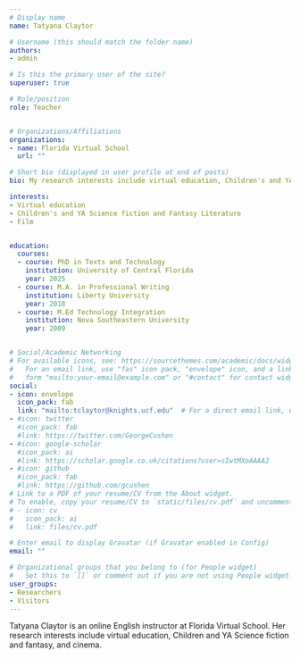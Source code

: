 ```yaml
---
# Display name
name: Tatyana Claytor

# Username (this should match the folder name)
authors:
- admin

# Is this the primary user of the site?
superuser: true

# Role/position
role: Teacher


# Organizations/Affiliations
organizations:
- name: Florida Virtual School
  url: ""

# Short bio (displayed in user profile at end of posts)
bio: My research interests include virtual education, Children's and YA science fiction and fantasy, and cinema.

interests:
- Virtual education
- Children's and YA Science fiction and Fantasy Literature
- Film


education:
  courses:
  - course: PhD in Texts and Technology
    institution: University of Central Florida
    year: 2025
  - course: M.A. in Professional Writing
    institution: Liberty University
    year: 2018
  - course: M.Ed Technology Integration
    institution: Nova Southeastern University
    year: 2009


# Social/Academic Networking
# For available icons, see: https://sourcethemes.com/academic/docs/widgets/#icons
#   For an email link, use "fas" icon pack, "envelope" icon, and a link in the
#   form "mailto:your-email@example.com" or "#contact" for contact widget.
social:
- icon: envelope
  icon_pack: fab
  link: "mailto:tclaytor@knights.ucf.edu"  # For a direct email link, use "mailto:test@example.org".
- #icon: twitter
  #icon_pack: fab
  #link: https://twitter.com/GeorgeCushen
- #icon: google-scholar
  #icon_pack: ai
  #link: https://scholar.google.co.uk/citations?user=sIwtMXoAAAAJ
- #icon: github
  #icon_pack: fab
  #link: https://github.com/gcushen
# Link to a PDF of your resume/CV from the About widget.
# To enable, copy your resume/CV to `static/files/cv.pdf` and uncomment the lines below.  
# - icon: cv
#   icon_pack: ai
#   link: files/cv.pdf

# Enter email to display Gravatar (if Gravatar enabled in Config)
email: ""

# Organizational groups that you belong to (for People widget)
#   Set this to `[]` or comment out if you are not using People widget.  
user_groups:
- Researchers
- Visitors
---
```

Tatyana Claytor is an online English instructor at Florida Virtual School. Her research interests include virtual education, Children and YA Science fiction and fantasy, and cinema.

